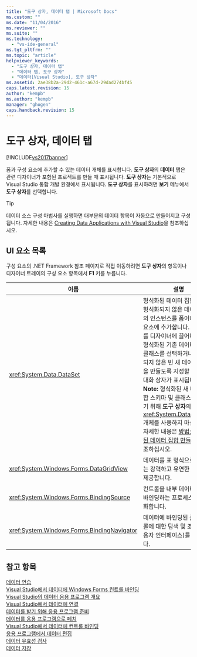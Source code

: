 ```yaml
---
title: "도구 상자, 데이터 탭 | Microsoft Docs"
ms.custom: ""
ms.date: "11/04/2016"
ms.reviewer: ""
ms.suite: ""
ms.technology: 
  - "vs-ide-general"
ms.tgt_pltfrm: ""
ms.topic: "article"
helpviewer_keywords: 
  - "도구 상자, 데이터 탭"
  - "데이터 탭, 도구 상자"
  - "데이터[Visual Studio], 도구 상자"
ms.assetid: 2ae38b2a-29d2-461c-a67d-29dad274bf45
caps.latest.revision: 15
author: "kempb"
ms.author: "kempb"
manager: "ghogen"
caps.handback.revision: 15
---
```

# 도구 상자, 데이터 탭
[!INCLUDE[vs2017banner](../../code-quality/includes/vs2017banner.md)]

폼과 구성 요소에 추가할 수 있는 데이터 개체를 표시합니다.  **도구 상자**의 **데이터** 탭은 관련 디자이너가 포함된 프로젝트를 만들 때 표시됩니다.  **도구 상자**는 기본적으로 Visual Studio 통합 개발 환경에서 표시됩니다. **도구 상자**를 표시하려면 **보기** 메뉴에서 **도구 상자**를 선택합니다.  
  
> [!TIP]
>  데이터 소스 구성 마법사를 실행하면 대부분의 데이터 항목이 자동으로 만들어지고 구성됩니다.  자세한 내용은 [Creating Data Applications with Visual Studio](http://msdn.microsoft.com/ko-kr/28edce21-220a-484c-b461-a75b0232d293)을 참조하십시오.  
  
## UI 요소 목록  
 구성 요소의 .NET Framework 참조 페이지로 직접 이동하려면 **도구 상자**의 항목이나 디자이너 트레이의 구성 요소 항목에서 **F1** 키를 누릅니다.  
  
|이름|설명|  
|--------|--------|  
|<xref:System.Data.DataSet>|형식화된 데이터 집합 또는 형식화되지 않은 데이터 집합의 인스턴스를 폼이나 구성 요소에 추가합니다.  이 개체를 디자이너에 끌어다 놓으면 형식화된 기존 데이터 집합 클래스를 선택하거나 형식화되지 않은 빈 새 데이터 집합을 만들도록 지정할 수 있는 대화 상자가 표시됩니다. **Note:**  형식화된 새 데이터 집합 스키마 및 클래스를 만들기 위해 **도구 상자**의 <xref:System.Data.DataSet> 개체를 사용하지 마십시오.  자세한 내용은 [방법: 형식화된 데이터 집합 만들기](../../data-tools/create-and-configure-datasets-in-visual-studio.md)을 참조하십시오.|  
|<xref:System.Windows.Forms.DataGridView>|데이터를 표 형식으로 표시하는 강력하고 유연한 방법을 제공합니다.|  
|<xref:System.Windows.Forms.BindingSource>|컨트롤을 내부 데이터 소스에 바인딩하는 프로세스를 단순화합니다.|  
|<xref:System.Windows.Forms.BindingNavigator>|데이터에 바인딩된 폼의 컨트롤에 대한 탐색 및 조작 UI\(사용자 인터페이스\)를 나타냅니다.|  
  
## 참고 항목  
 [데이터 연습](../Topic/Data%20Walkthroughs.md)   
 [Visual Studio에서 데이터에 Windows Forms 컨트롤 바인딩](../../data-tools/bind-windows-forms-controls-to-data-in-visual-studio.md)   
 [Visual Studio의 데이터 응용 프로그램 개요](../../data-tools/overview-of-data-applications-in-visual-studio.md)   
 [Visual Studio에서 데이터에 연결](../../data-tools/connecting-to-data-in-visual-studio.md)   
 [데이터를 받기 위해 응용 프로그램 준비](../Topic/Preparing%20Your%20Application%20to%20Receive%20Data.md)   
 [데이터를 응용 프로그램으로 페치](../../data-tools/fetching-data-into-your-application.md)   
 [Visual Studio에서 데이터에 컨트롤 바인딩](../../data-tools/bind-controls-to-data-in-visual-studio.md)   
 [응용 프로그램에서 데이터 편집](../../data-tools/editing-data-in-your-application.md)   
 [데이터 유효성 검사](../Topic/Validating%20Data.md)   
 [데이터 저장](../../data-tools/saving-data.md)